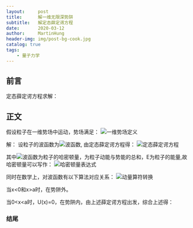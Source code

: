 ```yaml
---
layout:     post
title:      解一维无限深势阱
subtitle:   解定态薛定谔方程
date:       2020-03-12
author:     MartinHung
header-img: img/post-bg-cook.jpg
catalog: true
tags:
    - 量子力学
---
```


## 前言
定态薛定谔方程求解：

## 正文
假设粒子在一维势场中运动，势场满足：
<img src="https://latex.codecogs.com/svg.image?U(x)=\left\{\begin{matrix}0,0\leqslant&space;x\leqslant&space;a\\&plus;\infty,x>a,or,x<0\end{matrix}\right." alt="一维势场定义">

解：
设粒子的波函数为<img src="https://latex.codecogs.com/svg.image?\psi(x)" alt="波函数">, 由定态薛定谔方程得：
<img src="https://latex.codecogs.com/svg.image?\hat{H}\psi(x)=E\psi(x)" alt="定态薛定谔方程">

其中<img src="https://latex.codecogs.com/svg.image?\psi(x)" alt="波函数">为粒子的哈密顿量，为粒子动能与势能的总和，E为粒子的能量,故哈密顿量可以写作：
<img src="https://latex.codecogs.com/svg.image?\hat{H}=\frac{\vec{p}^{2}}{2m}&plus;U(\vec{r},t)" alt="哈密顿量表达式">

同时在数学上，对波函数有以下算法对应关系：
<img src="https://latex.codecogs.com/svg.image?\vec{p}\to-i\frac{h}{2\pi}\bigtriangledown&space;" alt="动量算符转换">

当x<0和x>a时，在势阱外。

当0<x<a时，U(x)=0，在势阱内，由上述薛定谔方程出发，综合上述得：


### 结尾



